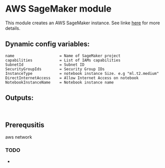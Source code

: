 # AWS SageMaker module
This module creates an AWS SageMaker instance. See linke [here](https://aws.amazon.com/sagemaker/) for more details.

## Dynamic config variables:
```
name                    = Name of SageMaker project
capabilities            = List of IAMs capabilities
SubnetId                = Subnet ID
SecurityGroupIds        = Security Group IDs
InstanceType            = notebook instance Size. e.g "ml.t2.medium"
DirectInternetAccess    = Allow Internet Access on notebook
NotebookInstanceName    = Notebook instance name

```


## Outputs:
```


```

## Prerequsitis
aws network



### TODO
* 
